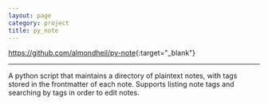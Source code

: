 ```yaml
---
layout: page
category: project
title: py_note
---
```


<https://github.com/almondheil/py-note>{:target="_blank"}

---

A python script that maintains a directory of plaintext notes, with tags stored in the
frontmatter of each note. Supports listing note tags and searching by tags in order to
edit notes.